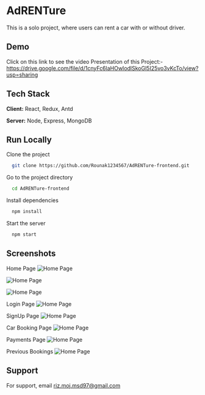 
# AdRENTure

This is a solo project, where users can rent a car with or without driver.


## Demo

Click on this link to see the video Presentation of this Project:- https://drive.google.com/file/d/1cnyFc6laHOwIodlSkoGl5I25vo3vKcTo/view?usp=sharing


## Tech Stack

**Client:** React, Redux, Antd

**Server:** Node, Express, MongoDB

## Run Locally

Clone the project

```bash
  git clone https://github.com/Rounak1234567/AdRENTure-frontend.git
```

Go to the project directory

```bash
  cd AdRENTure-frontend
```

Install dependencies

```bash
  npm install
```

Start the server

```bash
  npm start
```

## Screenshots
Home Page
![Home Page](https://i.ibb.co/B4cZnhg/Home-1.png) 

![Home Page](https://i.ibb.co/CmwkX83/Home-2.png)

![Home Page](https://i.ibb.co/qkyN3y4/Home-3.png)

Login Page
![Home Page](https://i.ibb.co/9t4PKSV/Login.png)

SignUp Page
![Home Page](https://i.ibb.co/9t4PKSV/Login.png)

Car Booking Page
![Home Page](https://i.ibb.co/YX97hyk/Car-Booking.png)

Payments Page
![Home Page](https://i.ibb.co/jb101Ln/Payment.png)

Previous Bookings
![Home Page](https://i.ibb.co/nByxgtK/previous-Bookings.png)




## Support

For support, email riz.moj.msd97@gmail.com

